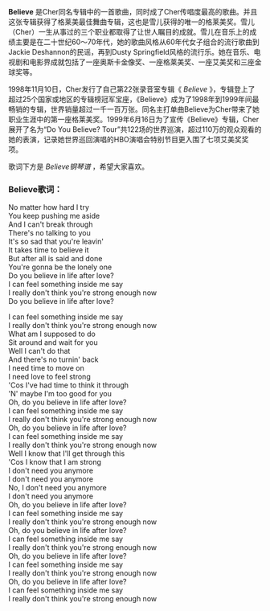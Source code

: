

**Believe**
是Cher同名专辑中的一首歌曲，同时成了Cher传唱度最高的歌曲。并且这张专辑获得了格莱美最佳舞曲专辑，这也是雪儿获得的唯一的格莱美奖。雪儿（Cher）一生从事过的三个职业都取得了让世人瞩目的成就。雪儿在音乐上的成绩主要是在二十世纪60～70年代，她的歌曲风格从60年代女子组合的流行歌曲到Jackie
Deshannon的民谣，再到Dusty
Springfield风格的流行乐。她在音乐、电视剧和电影界成就包括了一座奥斯卡金像奖、一座格莱美奖、一座艾美奖和三座金球奖等。

  
1998年11月10日，Cher发行了自己第22张录音室专辑《 _Believe_
》，专辑登上了超过25个国家或地区的专辑榜冠军宝座，《Believe》成为了1998年到1999年间最畅销的专辑，世界销量超过一千一百万张。同名主打单曲Believe为Cher带来了她职业生涯中的第一座格莱美奖。1999年6月16日为了宣传《Believe》专辑，Cher展开了名为“Do
You Believe? Tour”共122场的世界巡演，超过110万的观众观看的她的表演，记录她世界巡回演唱的HBO演唱会特别节目更入围了七项艾美奖奖项。

  
歌词下方是 _Believe钢琴谱_ ，希望大家喜欢。

### Believe歌词：

No matter how hard I try  
You keep pushing me aside  
And I can't break through  
There's no talking to you  
It's so sad that you're leavin'  
It takes time to believe it  
But after all is said and done  
You're gonna be the lonely one  
Do you believe in life after love?  
I can feel something inside me say  
I really don't think you're strong enough now  
Do you believe in life after love?

I can feel something inside me say  
I really don't think you're strong enough now  
What am I supposed to do  
Sit around and wait for you  
Well I can't do that  
And there's no turnin' back  
I need time to move on  
I need love to feel strong  
'Cos I've had time to think it through  
'N' maybe I'm too good for you  
Oh, do you believe in life after love?  
I can feel something inside me say  
I really don't think you're strong enough now  
Oh, do you believe in life after love?  
I can feel something inside me say  
I really don't think you're strong enough now  
Well I know that I'll get through this  
'Cos I know that I am strong  
I don't need you anymore  
I don't need you anymore  
No, I don't need you anymore  
I don't need you anymore  
Oh, do you believe in life after love?  
I can feel something inside me say  
I really don't think you're strong enough now  
Oh, do you believe in life after love?  
I can feel something inside me say  
I really don't think you're strong enough now  
Oh, do you believe in life after love?  
I can feel something inside me say  
I really don't think you're strong enough now  
Oh, do you believe in life after love?  
I can feel something inside me say  
I really don't think you're strong enough now

